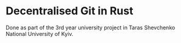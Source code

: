# Decentralised Git in Rust

Done as part of the 3rd year university project in Taras Shevchenko National University of Kyiv.